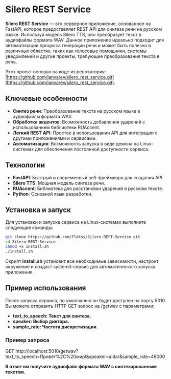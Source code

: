 
# Silero REST Service

**Silero REST Service** — это серверное приложение, основанное на FastAPI, которое предоставляет REST API для синтеза речи на русском языке. Используя модель Silero TTS, оно преобразует текст в аудиофайлы формата WAV. Данное приложение идеально подходит для автоматизации процесса генерации речи и может быть полезно в различных областях, таких как голосовые помощники, системы уведомлений и другие проекты, требующие преобразования текста в речь.

Этот проект основан на коде из репозитория: [https://github.com/janvarev/silero_rest_service.git](https://github.com/janvarev/silero_rest_service.git).

## Ключевые особенности

- **Синтез речи**: Преобразование текста на русском языке в аудиофайлы формата WAV.
- **Обработка акцентов**: Возможность добавления ударений с использованием библиотеки RUAccent.
- **Легкий REST API**: Простое в использовании API для интеграции с другими приложениями и сервисами.
- **Автоматизация**: Возможность запуска в виде демона на Linux-системах для обеспечения постоянной доступности сервиса.

## Технологии

- **FastAPI**: Быстрый и современный веб-фреймворк для создания API.
- **Silero TTS**: Мощная модель синтеза речи.
- **RUAccent**: Библиотека для расстановки ударений в русском тексте.
- **Python**: Основной язык разработки.

## Установка и запуск

Для установки и запуска сервиса на Linux-системах выполните следующие команды:

```bash
git clone https://github.com/Flokss/Silero-REST-Service.git
cd Silero-REST-Service
chmod +x install.sh
./install.sh
```
Скрипт **install.sh** установит все необходимые зависимости, настроит окружение и создаст systemd-сервис для автоматического запуска приложения.

## Пример использования
После запуска сервиса, по умолчанию он будет доступен на порту 5010. Вы можете отправить HTTP GET запрос на /getwav с параметрами:

- **text_to_speech: Текст для синтеза.**
- **speaker: Выбор диктора.**
- **sample_rate: Частота дискретизации.**

### Пример запроса
GET http://localhost:5010/getwav?text_to_speech=Привет%2C%20мир!&speaker=aidar&sample_rate=48000

**В ответ вы получите аудиофайл формата WAV с синтезированным текстом.**
